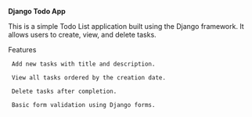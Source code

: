 **Django Todo App**

This is a simple Todo List application built using the Django framework. It allows users to create, view, and delete tasks.

Features

     Add new tasks with title and description.

     View all tasks ordered by the creation date.

     Delete tasks after completion.

     Basic form validation using Django forms.

